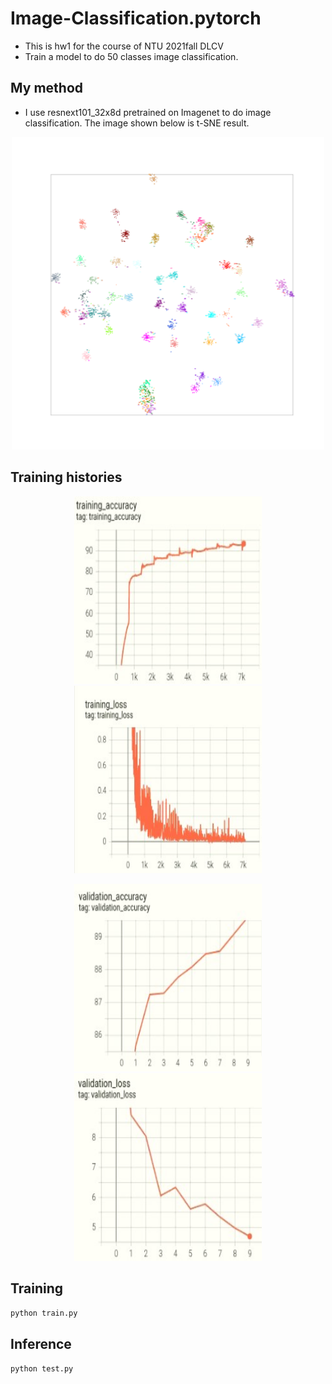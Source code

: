 # Image-Classification.pytorch
- This is hw1 for the course of NTU 2021fall DLCV
- Train a model to do 50 classes image classification.
## My method
- I use resnext101_32x8d pretrained on Imagenet to do image classification. The image shown below is t-SNE result.
<div align=center>
<img src="https://github.com/come880412/Image-Classification/blob/main/t-sne.png" width="500" height="500">
</div>

## Training histories
<div align=center>
<img src="https://github.com/come880412/Image-Classification/blob/main/training_fig/training_acc.jpg" width="300" height="300"><img src="https://github.com/come880412/Image-Classification/blob/main/training_fig/training_loss.jpg" width="300" height="300">

<img src="https://github.com/come880412/Image-Classification/blob/main/training_fig/validation_acc.jpg" width="300" height="300"><img src="https://github.com/come880412/Image-Classification/blob/main/training_fig/validation_loss.jpg" width="300" height="300">
</div>

## Training
```python train.py```

## Inference
```python test.py```
